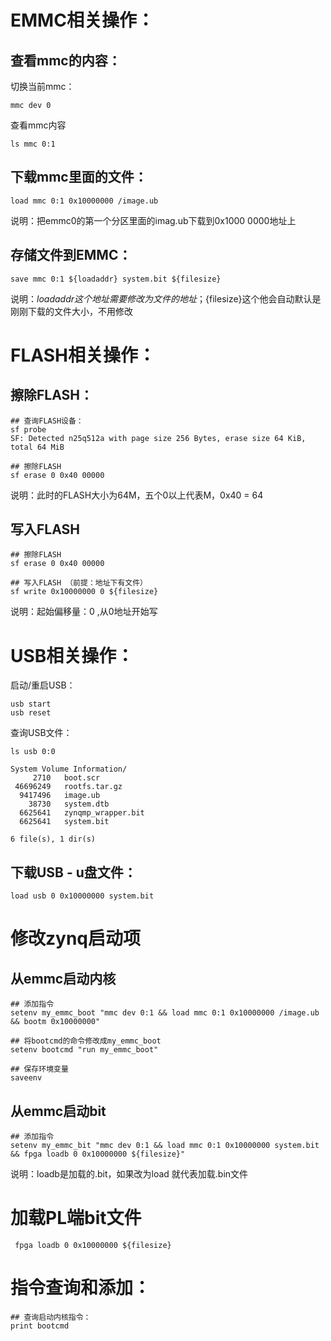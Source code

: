 # EMMC相关操作：

## 查看mmc的内容：

切换当前mmc：

```shell
mmc dev 0
```

查看mmc内容

```
ls mmc 0:1
```

## 下载mmc里面的文件：

```shell
load mmc 0:1 0x10000000 /image.ub
```

说明：把emmc0的第一个分区里面的imag.ub下载到0x1000 0000地址上

## 存储文件到EMMC：

```shell
save mmc 0:1 ${loadaddr} system.bit ${filesize}
```

说明：${loadaddr} 这个地址需要修改为文件的地址；${filesize}这个他会自动默认是刚刚下载的文件大小，不用修改









# FLASH相关操作：

## 擦除FLASH：

```shell
## 查询FLASH设备：
sf probe
SF: Detected n25q512a with page size 256 Bytes, erase size 64 KiB, total 64 MiB
```

```shell
## 擦除FLASH
sf erase 0 0x40 00000 
```

 说明：此时的FLASH大小为64M，五个0以上代表M，0x40 = 64

## 写入FLASH

```shell
## 擦除FLASH
sf erase 0 0x40 00000 

## 写入FLASH （前提：地址下有文件）
sf write 0x10000000 0 ${filesize}
```

说明：起始偏移量：0 ,从0地址开始写





# USB相关操作：

启动/重启USB：

```
usb start 
usb reset
```

查询USB文件：

```
ls usb 0:0

System Volume Information/
     2710   boot.scr
 46696249   rootfs.tar.gz
  9417496   image.ub
    38730   system.dtb
  6625641   zynqmp_wrapper.bit
  6625641   system.bit

6 file(s), 1 dir(s)

```

## 下载USB - u盘文件：

```shell
load usb 0 0x10000000 system.bit
```









# 修改zynq启动项

## 从emmc启动内核

```shell
## 添加指令
setenv my_emmc_boot "mmc dev 0:1 && load mmc 0:1 0x10000000 /image.ub && bootm 0x10000000"

## 将bootcmd的命令修改成my_emmc_boot
setenv bootcmd "run my_emmc_boot" 

## 保存环境变量
saveenv
```

## 从emmc启动bit

```shell
## 添加指令
setenv my_emmc_bit "mmc dev 0:1 && load mmc 0:1 0x10000000 system.bit && fpga loadb 0 0x10000000 ${filesize}"
```

说明：loadb是加载的.bit，如果改为load 就代表加载.bin文件



# 加载PL端bit文件

```shell
 fpga loadb 0 0x10000000 ${filesize}
```



# 指令查询和添加：

```shell
## 查询启动内核指令：
print bootcmd

```



